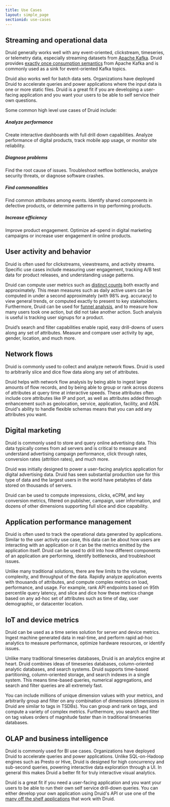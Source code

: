 ```yaml
---
title: Use Cases
layout: simple_page
sectionid: use-cases
---
```


## Streaming and operational data

Druid generally works well with any event-oriented, clickstream, timeseries, or telemetry data, especially streaming datasets from [Apache Kafka](https://kafka.apache.org/).
Druid provides [exactly once consumption semantics](/docs/latest/development/extensions-core/kafka-ingestion) from Apache Kafka and is commonly used as a sink for event-oriented Kafka topics.

Druid also works well for batch data sets.
Organizations have deployed Druid to accelerate queries and power applications where the input data is one or more static files.
Druid is a great fit if you are developing a user-facing application and you want your users to be able to self service their own questions.

Some common high level use cases of Druid include:

<div class="features">
  <div class="feature">
    <span class="fa fa-rocket fa"></span>
    <h5>Analyze performance</h5>
    <p>
      Create interactive dashboards with full drill down capabilities. Analyze performance of digital products, track mobile app usage, or monitor site reliability.
    </p>
  </div>
  <div class="feature">
    <span class="fa fa-exclamation-triangle fa"></span>
    <h5>Diagnose problems</h5>
    <p>
      Find the root cause of issues. Troubleshoot netflow bottlenecks, analyze security threats, or diagnose software crashes.
    </p>
  </div>
  <div class="feature">
    <span class="fa fa-users fa"></span>
    <h5>Find commonalities</h5>
    <p>
      Find common attributes among events. Identify shared components in defective products, or determine patterns in top performing products.
    </p>
  </div>
  <div class="feature">
    <span class="fa fa-money-bill-wave-alt fa"></span>
    <h5>Increase efficiency</h5>
    <p>
      Improve product engagement. Optimize ad-spend in digital marketing campaigns or increase user engagement in online products.
    </p>
  </div>
</div>

## User activity and behavior

Druid is often used for clickstreams, viewstreams, and activity streams.
Specific use cases include measuring user engagement, tracking A/B test data for product releases, and understanding usage patterns.

Druid can compute user metrics such as [distinct counts](/docs/latest/querying/aggregations) both exactly and approximately.
This mean measures such as daily active users can be computed in under a second approximately (with 98% avg. accuracy) to view general trends, or computed exactly to present to key stakeholders.
Furthermore, Druid can be used for [funnel analysis](/docs/latest/development/extensions-core/datasketches-aggregators), and to measure how many users took one action, but did not take another action.
Such analysis is useful is tracking user signups for a product.

Druid’s search and filter capabilities enable rapid, easy drill-downs of users along any set of attributes.
Measure and compare user activity by age, gender, location, and much more.

## Network flows

Druid is commonly used to collect and analyze network flows.
Druid is used to arbitrarily slice and dice flow data along any set of attributes.

Druid helps with network flow analysis by being able to ingest large amounts of flow records, and by being able to group or rank across dozens of attributes at query time at interactive speeds.
These attributes often include core attributes like IP and port, as well as attributes added through enhancement such as geolocation, service, application, facility, and ASN.
Druid's ability to handle flexible schemas means that you can add any attributes you want.

## Digital marketing

Druid is commonly used to store and query online advertising data.
This data typically comes from ad servers and is critical to measure and understand advertising campaign performance, click through rates, conversion rates (attrition rates), and much more.

Druid was initially designed to power a user-facing analytics application for digital advertising data.
Druid has seen substantial production use for this type of data and the largest users in the world have petabytes of data stored on thousands of servers.

Druid can be used to compute impressions, clicks, eCPM, and key conversion metrics, filtered on publisher, campaign, user information, and dozens of other dimensions supporting full slice and dice capability.

## Application performance management

Druid is often used to track the operational data generated by applications.
Similar to the user activity use case, this data can be about how users are interacting with an application or it can be the metrics emitted by the application itself.
Druid can be used to drill into how different components of an application are performing, identify bottlenecks, and troubleshoot issues.

Unlike many traditional solutions, there are few limits to the volume, complexity, and throughput of the data.
Rapidly analyze application events with thousands of attributes, and compute complex metrics on load, performance, and usage.
For example, rank API endpoints based on 95th percentile query latency, and slice and dice how these metrics change based on any ad-hoc set of attributes such as time of day, user demographic, or datacenter location.

## IoT and device metrics

Druid can be used as a time series solution for server and device metrics.
Ingest machine generated data in real-time, and perform rapid ad-hoc analytics to measure performance, optimize hardware resources, or identify issues.

Unlike many traditional timeseries databases, Druid is an analytics engine at heart.
Druid combines ideas of timeseries databases, column-oriented analytic databases, and search systems.
Druid supports time-based partitioning, column-oriented storage, and search indexes in a single system.
This means time-based queries, numerical aggregations, and search and filter queries are all extremely fast.

You can include millions of unique dimension values with your metrics, and arbitrarily group and filter on any combination of dimensions (dimensions in Druid are similar to tags in TSDBs).
You can group and rank on tags, and compute a variety of complex metrics.
Furthermore, you search and filter on tag values orders of magnitude faster than in traditional timeseries databases.

## OLAP and business intelligence

Druid is commonly used for BI use cases.
Organizations have deployed Druid to accelerate queries and power applications.
Unlike SQL-on-Hadoop engines such as Presto or Hive, Druid is designed for high concurrency and sub-second queries, powering interactive data exploration through a UI.
In general this makes Druid a better fit for truly interactive visual analytics.

Druid is a great fit if you need a user-facing application and you want your users to be able to run their own self service drill-down queries.
You can either develop your own application using Druid's API or use one of the [many off the shelf applications](/libraries) that work with Druid.
